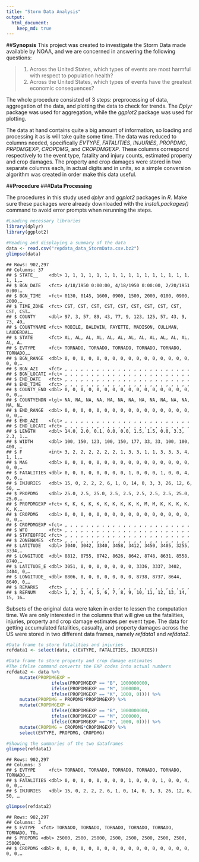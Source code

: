 ```yaml
---
title: "Storm Data Analysis"
output: 
  html_document:
    keep_md: true
---
```

##**Synopsis**
This project was created to investigate the Storm Data made available by NOAA, and we are concerned in answering the following questions:

>1. Across the United States, which types of events are most harmful with respect to population health?
>2. Across the United States, which types of events have the greatest economic consequences?

The whole procedure consisted of 3 steps: preprocessing of data, aggregation of the data, and plotting the data to check for trends. The *Dplyr* package was used for aggregation, while the *ggplot2* package was used for plotting.

The data at hand contains quite a big amount of information, so loading and processing it as is will take quite some time. The data was reduced to columns needed, specifically *EVTYPE*, *FATALITIES*, *INJURIES*, *PROPDMG*, *PRPDMGEXP*, *CROPDMG*, and *CROPDMGEXP*. These columns correspond respectively to the event type, fatality and injury counts, estimated property and crop damages. The property and crop damages were stored in two separate columns each, in actual digits and in units, so a simple conversion algorithm was created in order make this data useful.

<conclusion>

##**Procedure**
###**Data Processing**

The procedures in this study used *dplyr* and *ggplot2* packages in *R*. Make sure these packages were already downloaded with the *install.packages()* command to avoid error prompts when rerunning the steps.


```r
#Loading necessary libraries
library(dplyr)
library(ggplot2)
```


```r
#Reading and displaying a summary of the data
data <- read.csv("repdata_data_StormData.csv.bz2")
glimpse(data)
```

```
## Rows: 902,297
## Columns: 37
## $ STATE__    <dbl> 1, 1, 1, 1, 1, 1, 1, 1, 1, 1, 1, 1, 1, 1, 1, 1, 1, 1,…
## $ BGN_DATE   <fct> 4/18/1950 0:00:00, 4/18/1950 0:00:00, 2/20/1951 0:00:…
## $ BGN_TIME   <fct> 0130, 0145, 1600, 0900, 1500, 2000, 0100, 0900, 2000,…
## $ TIME_ZONE  <fct> CST, CST, CST, CST, CST, CST, CST, CST, CST, CST, CST…
## $ COUNTY     <dbl> 97, 3, 57, 89, 43, 77, 9, 123, 125, 57, 43, 9, 73, 49…
## $ COUNTYNAME <fct> MOBILE, BALDWIN, FAYETTE, MADISON, CULLMAN, LAUDERDAL…
## $ STATE      <fct> AL, AL, AL, AL, AL, AL, AL, AL, AL, AL, AL, AL, AL, A…
## $ EVTYPE     <fct> TORNADO, TORNADO, TORNADO, TORNADO, TORNADO, TORNADO,…
## $ BGN_RANGE  <dbl> 0, 0, 0, 0, 0, 0, 0, 0, 0, 0, 0, 0, 0, 0, 0, 0, 0, 0,…
## $ BGN_AZI    <fct> , , , , , , , , , , , , , , , , , , , , , , , , 
## $ BGN_LOCATI <fct> , , , , , , , , , , , , , , , , , , , , , , , , 
## $ END_DATE   <fct> , , , , , , , , , , , , , , , , , , , , , , , , 
## $ END_TIME   <fct> , , , , , , , , , , , , , , , , , , , , , , , , 
## $ COUNTY_END <dbl> 0, 0, 0, 0, 0, 0, 0, 0, 0, 0, 0, 0, 0, 0, 0, 0, 0, 0,…
## $ COUNTYENDN <lgl> NA, NA, NA, NA, NA, NA, NA, NA, NA, NA, NA, NA, NA, N…
## $ END_RANGE  <dbl> 0, 0, 0, 0, 0, 0, 0, 0, 0, 0, 0, 0, 0, 0, 0, 0, 0, 0,…
## $ END_AZI    <fct> , , , , , , , , , , , , , , , , , , , , , , , , 
## $ END_LOCATI <fct> , , , , , , , , , , , , , , , , , , , , , , , , 
## $ LENGTH     <dbl> 14.0, 2.0, 0.1, 0.0, 0.0, 1.5, 1.5, 0.0, 3.3, 2.3, 1.…
## $ WIDTH      <dbl> 100, 150, 123, 100, 150, 177, 33, 33, 100, 100, 400, …
## $ F          <int> 3, 2, 2, 2, 2, 2, 2, 1, 3, 3, 1, 1, 3, 3, 3, 4, 1, 1,…
## $ MAG        <dbl> 0, 0, 0, 0, 0, 0, 0, 0, 0, 0, 0, 0, 0, 0, 0, 0, 0, 0,…
## $ FATALITIES <dbl> 0, 0, 0, 0, 0, 0, 0, 0, 1, 0, 0, 0, 1, 0, 0, 4, 0, 0,…
## $ INJURIES   <dbl> 15, 0, 2, 2, 2, 6, 1, 0, 14, 0, 3, 3, 26, 12, 6, 50, …
## $ PROPDMG    <dbl> 25.0, 2.5, 25.0, 2.5, 2.5, 2.5, 2.5, 2.5, 25.0, 25.0,…
## $ PROPDMGEXP <fct> K, K, K, K, K, K, K, K, K, K, M, M, K, K, K, K, K, K,…
## $ CROPDMG    <dbl> 0, 0, 0, 0, 0, 0, 0, 0, 0, 0, 0, 0, 0, 0, 0, 0, 0, 0,…
## $ CROPDMGEXP <fct> , , , , , , , , , , , , , , , , , , , , , , , , 
## $ WFO        <fct> , , , , , , , , , , , , , , , , , , , , , , , , 
## $ STATEOFFIC <fct> , , , , , , , , , , , , , , , , , , , , , , , , 
## $ ZONENAMES  <fct> , , , , , , , , , , , , , , , , , , , , , , , , 
## $ LATITUDE   <dbl> 3040, 3042, 3340, 3458, 3412, 3450, 3405, 3255, 3334,…
## $ LONGITUDE  <dbl> 8812, 8755, 8742, 8626, 8642, 8748, 8631, 8558, 8740,…
## $ LATITUDE_E <dbl> 3051, 0, 0, 0, 0, 0, 0, 0, 3336, 3337, 3402, 3404, 0,…
## $ LONGITUDE_ <dbl> 8806, 0, 0, 0, 0, 0, 0, 0, 8738, 8737, 8644, 8640, 0,…
## $ REMARKS    <fct> , , , , , , , , , , , , , , , , , , , , , , , , 
## $ REFNUM     <dbl> 1, 2, 3, 4, 5, 6, 7, 8, 9, 10, 11, 12, 13, 14, 15, 16…
```

Subsets of the original data were taken in order to lessen the computation time. We are only interested in the columns that will give us the fatalities, injuries, property and crop damage estimates per event type. The data for getting accumulated fatalities, casualty, and property damages across the US were stored in two different data frames, namely *refdata1* and *refdata2*.


```r
#Data frame to store fatalities and injuries
refdata1 <- select(data, c(EVTYPE, FATALITIES, INJURIES))

#Data frame to store property and crop damage estimates
#The ifelse command converts the EXP codes into actual numbers
refdata2 <- data %>% 
     mutate(PROPDMGEXP = 
                 ifelse(PROPDMGEXP == "B", 1000000000,
                 ifelse(PROPDMGEXP == "M", 1000000,
                 ifelse(PROPDMGEXP == "K", 1000, 0)))) %>%
     mutate(PROPDMG = PROPDMG*PROPDMGEXP) %>%
     mutate(CROPDMGEXP = 
                 ifelse(CROPDMGEXP == "B", 1000000000,
                 ifelse(CROPDMGEXP == "M", 1000000,
                 ifelse(CROPDMGEXP == "K", 1000, 0)))) %>%
     mutate(CROPDMG = CROPDMG*CROPDMGEXP) %>%
     select(EVTYPE, PROPDMG, CROPDMG)

#Showing the summaries of the two dataframes
glimpse(refdata1)
```

```
## Rows: 902,297
## Columns: 3
## $ EVTYPE     <fct> TORNADO, TORNADO, TORNADO, TORNADO, TORNADO, TORNADO,…
## $ FATALITIES <dbl> 0, 0, 0, 0, 0, 0, 0, 0, 1, 0, 0, 0, 1, 0, 0, 4, 0, 0,…
## $ INJURIES   <dbl> 15, 0, 2, 2, 2, 6, 1, 0, 14, 0, 3, 3, 26, 12, 6, 50, …
```

```r
glimpse(refdata2)
```

```
## Rows: 902,297
## Columns: 3
## $ EVTYPE  <fct> TORNADO, TORNADO, TORNADO, TORNADO, TORNADO, TORNADO, TO…
## $ PROPDMG <dbl> 25000, 2500, 25000, 2500, 2500, 2500, 2500, 2500, 25000,…
## $ CROPDMG <dbl> 0, 0, 0, 0, 0, 0, 0, 0, 0, 0, 0, 0, 0, 0, 0, 0, 0, 0, 0,…
```
